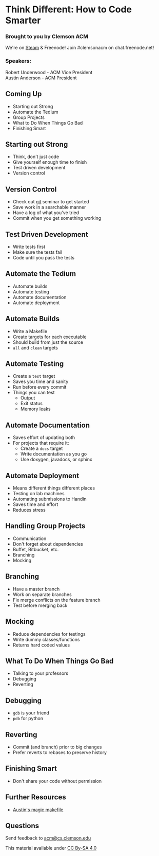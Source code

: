 # Think Different: How to Code Smarter


### Brought to you by Clemson ACM

We're on [Steam](http://steamcommunity.com/groups/clemsonacm) &
Freenode! Join
#clemsonacm on chat.freenode.net!

### Speakers:

Robert Underwood - ACM Vice President\
 Austin Anderson - ACM President



## Coming Up

- Starting out Strong
- Automate the Tedium
- Group Projects
- What to Do When Things Go Bad
- Finishing Smart



## Starting out Strong

- Think, don't just code
- Give yourself enough time to finish
- Test driven development
- Version control



## Version Control

- Check out [git][] seminar to get started
- Save work in a searchable manner
- Have a log of what you've tried
- Commit when you get something working



## Test Driven Development

- Write tests first
- Make sure the tests fail
- Code until you pass the tests



## Automate the Tedium

- Automate builds
- Automate testing
- Automate documentation
- Automate deployment



## Automate Builds

- Write a Makefile
- Create targets for each executable
- Should build from just the source
- `all` and `clean` targets



## Automate Testing

- Create a `test` target
- Saves you time and sanity
- Run before every commit
- Things you can test
   - Output
   - Exit status
   - Memory leaks



## Automate Documentation

- Saves effort of updating both
- For projects that require it:
   - Create a `docs` target
   - Write documentation as you go
   - Use doxygen, javadocs, or sphinx



## Automate Deployment

- Means different things different places
- Testing on lab machines
- Automating submissions to Handin
- Saves time and effort
- Reduces stress



## Handling Group Projects

- Communication
- Don't forget about dependencies
- Buffet, Bitbucket, etc.
- Branching
- Mocking



## Branching

- Have a master branch
- Work on separate branches
- Fix merge conflicts on the feature branch
- Test before merging back



## Mocking

- Reduce dependencies for testings
- Write dummy classes/functions
- Returns hard coded values



## What To Do When Things Go Bad

- Talking to your professors
- Debugging
- Reverting



## Debugging

- `gdb` is your friend
- `pdb` for python



## Reverting

- Commit (and branch)  prior to big changes
- Prefer reverts to rebases to preserve history



## Finishing Smart

- Don't share your code without permission



## Further Resources

- [Austin's magic makefile][]



## Questions

Send feedback to acm@cs.clemson.edu

This material available under [CC By-SA 4.0](http://creativecommons.org/licenses/by-sa/4.0/)

[Austin's magic makefile]: https://github.com/protractorninja/cu-handin-magic-make/
[git]: people.cs.clemson.edu/~robertu/git/git.html
